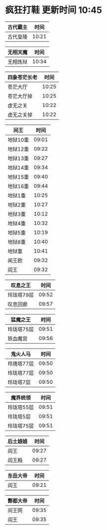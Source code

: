 # 疯狂打鞋 更新时间 10:45

| 古代霸主   | 时间    |
|--------|-------|
| 古代皇陵 | 10:21 |

| 无相天魔   | 时间    |
|--------|-------|
| 无相炼狱 | 10:34 |

| 四象苍茫长老   | 时间    |
|--------|-------|
| 苍茫大厅 | 10:25 |
| 苍茫大厅掉 | 10:25 |
| 虚无之关 | 10:22 |
| 虚无之关掉 | 10:22 |

| 间王   | 时间    |
|--------|-------|
| 地狱10重 | 09:01 |
| 地狱12重 | 09:22 |
| 地狱13重 | 09:27 |
| 地狱14重 | 09:34 |
| 地狱15重 | 09:40 |
| 地狱16重 | 09:44 |
| 地狱1重 | 10:25 |
| 地狱2重 | 10:27 |
| 地狱3重 | 10:12 |
| 地狱4重 | 10:32 |
| 地狱5重 | 10:19 |
| 地狱8重 | 10:40 |
| 地狱重 | 10:41 |
| 闻王欧 | 09:32 |
| 阎王 | 09:32 |

| 叹息之王   | 时间    |
|--------|-------|
| 玲珑塔79层 | 09:52 |
| 叹息回廊 | 09:57 |

| 猛魔之王   | 时间    |
|--------|-------|
| 玲珑塔75层 | 09:51 |
| 铁血魔宫 | 09:56 |

| 鬼火人马   | 时间    |
|--------|-------|
| 玲瑰塔77层 | 09:50 |
| 玲珑塔77层 | 09:50 |
| 玲珑塔7层 | 09:50 |

| 魔界统领   | 时间    |
|--------|-------|
| 玲珑塔55层 | 09:51 |
| 玲珑塔5层 | 09:51 |
| 玲珑塔75层 | 09:51 |

| 后土娘娘   | 时间    |
|--------|-------|
| 阎王 | 09:27 |
| 阎王殿 | 09:27 |

| 东岳大帝   | 时间    |
|--------|-------|
| 阎王 | 09:21 |

| 酆都大帝   | 时间    |
|--------|-------|
| 间王网 | 09:35 |
| 阎王 | 09:35 |
